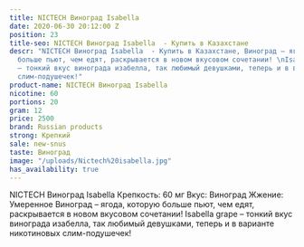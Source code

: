 ```yaml
---
title: NICTECH Виноград Isabella
date: 2020-06-30 20:12:00 Z
position: 23
title-seo: NICTECH Виноград Isabella  - Купить в Казахстане
descr: "NICTECH Виноград Isabella  - Купить в Казахстане, Виноград – ягода, которую
  больше пьют, чем едят, раскрывается в новом вкусовом сочетании! \nIsabella grape
  – тонкий вкус винограда изабелла, так любимый девушками, теперь и в варианте никотиновых
  слим-подушечек!"
product-name: NICTECH Виноград Isabella
nicotine: 60
portions: 20
gram: 12
price: 2500
brand: Russian products
strong: Крепкий
sale: new-snus
taste: Виноград
image: "/uploads/Nictech%20isabella.jpg"
has_availability: true
---
```


NICTECH Виноград Isabella
Крепкость: 60 мг
Вкус: Виноград
Жжение: Умеренное
Виноград – ягода, которую больше пьют, чем едят, раскрывается в новом вкусовом сочетании! 
Isabella grape – тонкий вкус винограда изабелла, так любимый девушками, теперь и в варианте никотиновых слим-подушечек!